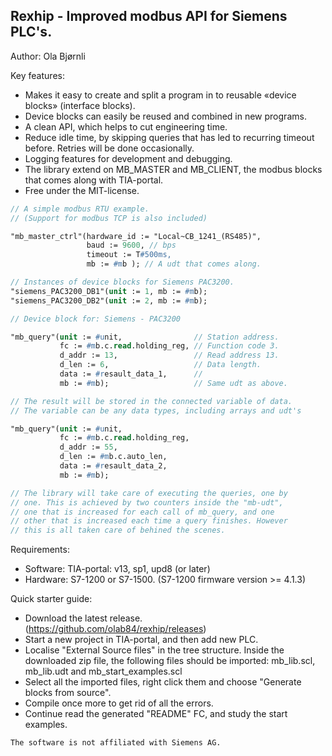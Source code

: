 Rexhip - Improved modbus API for Siemens PLC's.
---------------------------------------------
Author:   Ola Bjørnli

Key features:
 - Makes it easy to create and split a program in to reusable «device blocks» (interface blocks).
 - Device blocks can easily be reused and combined in new programs.
 - A clean API, which helps to cut engineering time.
 - Reduce idle time, by skipping queries that has led to recurring timeout before. Retries will be done occasionally.
 - Logging features for development and debugging.
 - The library extend on MB_MASTER and MB_CLIENT, the modbus blocks that comes along with TIA-portal.
 - Free under the MIT-license.

```pascal
// A simple modbus RTU example. 
// (Support for modbus TCP is also included)

"mb_master_ctrl"(hardware_id := "Local~CB_1241_(RS485)", 
                 baud := 9600, // bps
                 timeout := T#500ms,       
                 mb := #mb ); // A udt that comes along.

// Instances of device blocks for Siemens PAC3200. 
"siemens_PAC3200_DB1"(unit := 1, mb := #mb);
"siemens_PAC3200_DB2"(unit := 2, mb := #mb);
```


```pascal
// Device block for: Siemens - PAC3200

"mb_query"(unit := #unit,                // Station address.
           fc := #mb.c.read.holding_reg, // Function code 3.
           d_addr := 13,                 // Read address 13.
           d_len := 6,                   // Data length.
           data := #resault_data_1,      //   
           mb := #mb);                   // Same udt as above.

// The result will be stored in the connected variable of data. 
// The variable can be any data types, including arrays and udt's

"mb_query"(unit := #unit,                 
           fc := #mb.c.read.holding_reg, 
           d_addr := 55,                  
           d_len := #mb.c.auto_len,       
           data := #resault_data_2,             
           mb := #mb);

// The library will take care of executing the queries, one by 
// one. This is achieved by two counters inside the "mb-udt", 
// one that is increased for each call of mb_query, and one 
// other that is increased each time a query finishes. However 
// this is all taken care of behined the scenes. 
```
   
Requirements:
 - Software: TIA-portal: v13, sp1, upd8 (or later)
 - Hardware: S7-1200 or S7-1500. (S7-1200 firmware version >= 4.1.3)

Quick starter guide:
 - Download the latest release. (https://github.com/olab84/rexhip/releases)
 - Start a new project in TIA-portal, and then add new PLC.
 - Localise "External Source files" in the tree structure. Inside the downloaded zip file, the following files should be imported: 
   mb_lib.scl, mb_lib.udt and mb_start_examples.scl
 - Select all the imported files, right click them and choose "Generate blocks from source".
 - Compile once more to get rid of all the errors.
 - Continue read the generated "README" FC, and study the start examples.

```
The software is not affiliated with Siemens AG.
```  
